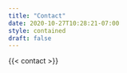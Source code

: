 ```yaml
---
title: "Contact"
date: 2020-10-27T10:28:21-07:00
style: contained
draft: false
---
```


{{< contact >}}